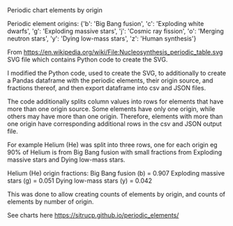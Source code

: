 Periodic chart elements by origin

Periodic element origins: 
{'b': 'Big Bang fusion',
'c': 'Exploding white dwarfs',
'g': 'Exploding massive stars',
'j': 'Cosmic ray fission',
'o': 'Merging neutron stars',
'y': 'Dying low-mass stars', 
'z': 'Human synthesis'}

From <a href="https://en.wikipedia.org/wiki/File:Nucleosynthesis_periodic_table.svg" target="_blank">https://en.wikipedia.org/wiki/File:Nucleosynthesis_periodic_table.svg</a> SVG file which contains Python code to create the SVG.

I modified the Python code, used to create the SVG, to additionally to create a Pandas dataframe with the periodic elements, their origin source, and fractions thereof, and then export dataframe into csv and JSON files.

The code additionally splits column values into rows for elements that have more than one origin source. Some elements have only one origin, while others may have more than one origin. Therefore, elements with more than one origin have corresponding additional rows in the csv and JSON output file. 

For example Helium (He) was split into three rows, one for each origin eg 90% of Helium is from Big Bang fusion with small fractions from Exploding massive stars and Dying low-mass stars.

Helium (He) origin fractions:
Big Bang fusion (b) = 0.907
Exploding massive stars (g) = 0.051
Dying low-mass stars (y) = 0.042

This was done to allow creating counts of elements by origin, and counts of elements by number of origin.

See charts here <a href="https://sitrucp.github.io/periodic_elements/" target="_blank">https://sitrucp.github.io/periodic_elements/</a>






